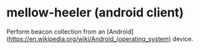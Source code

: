 mellow-heeler (android client)
==============================

Perform beacon collection from an [Android](https://en.wikipedia.org/wiki/Android_(operating_system) device.  
